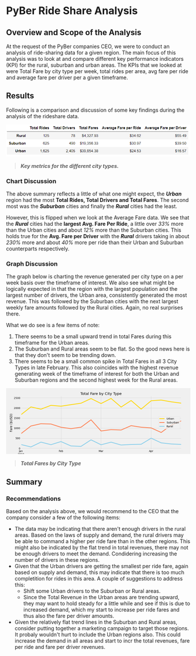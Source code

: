# PyBer Ride Share Analysis
## Overview and Scope of the Analysis
At the request of the PyBer companies CEO, we were to conduct an analysis of ride-sharing data for a given region. The main focus of this analysis was to look at and compare different key performance indicators (KPI) for the rural, suburban and urban areas. The KPIs that we looked at were Total Fare by city type per week, total rides per area, avg fare per ride and average fare per driver per a given timeframe.

## Results
Following is a comparison and discussion of some key findings during the analysis of the rideshare data.

  ![Ride Share Summary Data](/analysis/Rideshare_summary.PNG)
  >***Key metrics for the different city types.***
 
### Chart Discussion
The above summary reflects a little of what one might expect, the ***Urban*** region had the most **Total Rides, Total Drivers and Total Fares**. The second most was the ***Suburban*** cities and finally the ***Rural*** cities had the least.

However, this is flipped when we look at the Average Fare data. We see that the ***Rural*** cities had the **largest Avg. Fare Per Ride**, a little over *33%* more than the Urban cities and about *12%* more than the Suburban cities. This holds true for the **Avg. Fare per Driver** with the ***Rural*** drivers taking in about *230%* more and about *40%* more per ride than their Urban and Suburban counterparts respectively.

### Graph Discussion
The graph below is charting the revenue generated per city type on a per week basis over the timeframe of interest. We also see what might be logically expected in that the region with the largest population and the largest number of drivers, the Urban area, consistently generated the most revenue. This was followed by the Suburban cities with the next largest weekly fare amounts followed by the Rural cities. Again, no real surprises there.

What we do see is a few items of note:
1. There seems to be a small upward trend in total Fares during this timeframe for the Urban areas.
2. The Suburban and Rural areas seem to be flat. So the good news here is that they don't seem to be trending down.
3. There seems to be a small common spike in Total Fares in all 3 City Types in late February. This also coincides with the highest revenue generating week of the timeframe of interest for both the Urban and Suburban regions and the second highest week for the Rural areas. 

  ![Total Fares by City Type](/analysis/PyBer_fare_summary.png)
  >***Total Fares by City Type***
  
## Summary

### Recommendations
Based on the analysis above, we would recommend to the CEO that the company consider a few of the following items:
- The data may be indicating that there aren't enough drivers in the rural areas. Based on the laws of supply and demand, the rural drivers may be able to command a higher per ride fare than in the other regions. This might also be indicated by the flat trend in total revenues, there may not be enough drivers to meet the demand. Condidering increasing the number of drivers in these regions.
- Given that the Urban drivers are getting the smallest per ride fare, again based on supply and demand, this may indicate that there is too much completition for rides in this area. A couple of suggestions to address this:
  - Shift some Urban drivers to the Suburban or Rural areas.
  - Since the Total Revenue in the Urban areas are trending upward, they may want to hold steady for a little while and see if this is due to increased demand, which my start to increase per ride fares and thus also the fare per driver amounts.
- Given the relatively flat trend lines in the Suburban and Rural areas, consider putting together a marketing campaign to target those regions. It probaly wouldn't hurt to include the Urban regions also. This could increase the demand in all areas and start to incr the total revenues, fare per ride and fare per driver revenues. 


